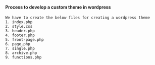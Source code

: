 #### Process to develop a custom theme in wordpress 
```
We have to create the below files for creating a wordpress theme 
1. index.php
2. style.css
3. header.php
4. footer.php
5. front-page.php
6. page.php
7. single.php
8. archive.php
9. functions.php
```